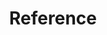 ---
title: "Reference"
linkTitle: "Reference"
description: "TrueNAS reference materials and legacy documentation links."
menu: main
weight: 4
type: docs
---